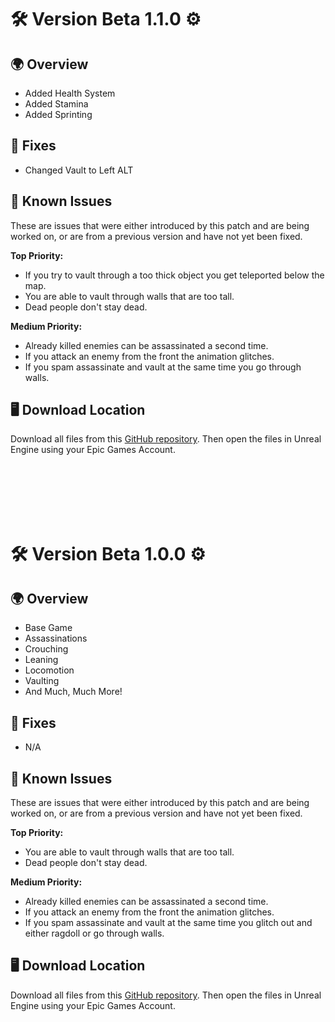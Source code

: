 # 🛠️ Version Beta 1.1.0 ⚙️

## 🌍 Overview
- Added Health System
- Added Stamina
- Added Sprinting

## 🔧 Fixes
- Changed Vault to Left ALT

## 🧠 Known Issues
These are issues that were either introduced by this patch and are being worked on, or are from a previous version and have not yet been fixed.

**Top Priority:**
- If you try to vault through a too thick object you get teleported below the map.
- You are able to vault through walls that are too tall.
- Dead people don't stay dead.

**Medium Priority:**
- Already killed enemies can be assassinated a second time.
- If you attack an enemy from the front the animation glitches.
- If you spam assassinate and vault at the same time you go through walls.

## 🖥️ Download Location
Download all files from this [GitHub repository](#). Then open the files in Unreal Engine using your Epic Games Account.

<br>
<br>
<br>
<br>
<br>

# 🛠️ Version Beta 1.0.0 ⚙️

## 🌍 Overview
- Base Game
- Assassinations
- Crouching
- Leaning
- Locomotion
- Vaulting
- And Much, Much More!

## 🔧 Fixes
- N/A

## 🧠 Known Issues
These are issues that were either introduced by this patch and are being worked on, or are from a previous version and have not yet been fixed.

**Top Priority:**
- You are able to vault through walls that are too tall.
- Dead people don't stay dead.

**Medium Priority:**
- Already killed enemies can be assassinated a second time.
- If you attack an enemy from the front the animation glitches.
- If you spam assassinate and vault at the same time you glitch out and either ragdoll or go through walls.

## 🖥️ Download Location
Download all files from this [GitHub repository](#). Then open the files in Unreal Engine using your Epic Games Account.
